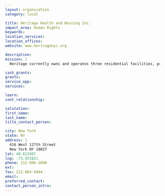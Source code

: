 ```yaml
---
layout: organization
category: local

title: Heritage Health and Housing Inc.
impact_area: Human Rights
keywords: 
location_services: 
location_offices: 
website: www.heritagenyc.org

description: 
mission: |
  Heritage currently owns and operates three residential facilities, provides program services to leases scatterd-site apartments for people with special needs.

cash_grants: 
grants: 
service_opp: 
services: 

learn: 
cont_relationship: 

salutation: 
first_name: 
last_name: 
title_contact_person: 

city: New York
state: NY
address: |
  416 West 127th Street    
  New York NY 10027
lat: 40.812987
lng: -73.953821
phone: 212-866-2600
ext: 
fax: 212-864-5044
email: 
preferred_contact: 
contact_person_intro: 
---
```

